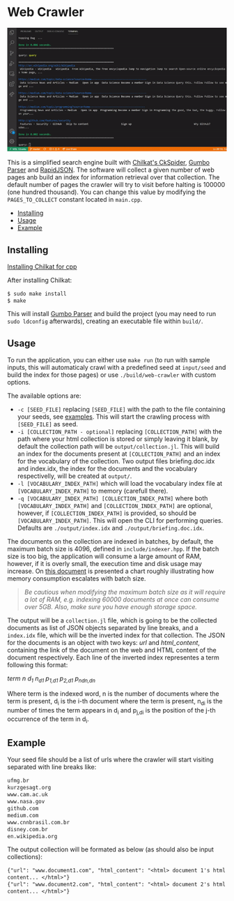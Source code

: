 # Web Crawler

![](docs/query.gif)

This is a simplified search engine built with [Chilkat's CkSpider](https://www.chilkatsoft.com/), [Gumbo Parser](https://github.com/google/gumbo-parser) and [RapidJSON](https://github.com/Tencent/rapidjson/). The software will collect a given number of web pages anb build an index for information retrieval over that collection. The default number of pages the crawler will try to visit before halting is 100000 (one hundred thousand). You can change this value by modifying the ```PAGES_TO_COLLECT``` constant located in ```main.cpp```.

* [Installing](#installing)
* [Usage](#usage)
* [Example](#example)

## Installing

[Installing Chilkat for cpp](https://www.chilkatsoft.com/downloads_CPP.asp)

After installing Chilkat: 

```
$ sudo make install
$ make
```

This will install [Gumbo Parser](https://github.com/google/gumbo-parser) and build the project (you may need to run ```sudo ldconfig``` afterwards), creating an executable file within ```build/```.

## Usage

To run the application, you can either use ```make run``` (to run with sample inputs, this will automaticaly crawl with a predefined seed at ```input/seed``` and build the index for those pages) or use ```./build/web-crawler``` with custom options.

The available options are:

* ```-c [SEED_FILE]``` replacing ```[SEED_FILE]``` with the path to the file containing your seeds, see [examples](#example). This will start the crawling process with ```[SEED_FILE]``` as seed.
* ```-i [COLLECTION_PATH - optional]``` replacing ```[COLLECTION_PATH]``` with the path where your html collection is stored or simply leaving it blank, by default the collection path will be ```output/collection.jl```. This will build an index for the documents present at ```[COLLECTION_PATH]``` and an index for the vocabulary of the collection. Two output files briefing.doc.idx and index.idx, the index for the documents and the vocabulary respectivelly, will be created at ```output/```.
* ```-l [VOCABULARY_INDEX_PATH]``` which will load the vocabulary index file at ```[VOCABULARY_INDEX_PATH]``` to memory (carefull there).
* ```-q [VOCABULARY_INDEX_PATH] [COLLECTION_INDEX_PATH]``` where both ```[VOCABULARY_INDEX_PATH]``` and ```[COLLECTION_INDEX_PATH]``` are optional, however, if ```[COLLECTION_INDEX_PATH]``` is provided, so should be ```[VOCABULARY_INDEX_PATH]```. This will open the CLI for performing queries. Defaults are ```./output/index.idx``` and ```./output/briefing.doc.idx```.

The documents on the collection are indexed in batches, by default, the maximum batch size is 4096, defined in ```include/indexer.hpp```. If the batch size is too big, the application will consume a large amount of RAM, however, if it is overly small, the execution time and disk usage may increase. On [this document](https://github.com/LuizPPA/web-crawler/blob/master/docs/Information_Retrieval_Assignment_4.pdf) is presented a chart roughly illustrating how memory consumption escalates with batch size.

> *Be cautious when modifying the maximum batch size as it will require a lot of RAM, e.g. indexing 60000 documents at once can consume over 5GB. Also, make sure you have enough storage space.*

The output will be a ```collection.jl``` file, which is going to be the collected documents as list of JSON objects separated by line breaks, and a ```index.idx``` file, which will be the inverted index for that collection. The JSON for the documents is an object with two keys: _url_ and _html\_content_, containing the link of the document on the web and HTML content of the document respectively. Each line of the inverted index representes a term following this format:

_term n d<sub>1</sub> n<sub>d1</sub> p<sub>1,d1</sub> p<sub>2,d1</sub> p<sub>ndn,dn</sub>_

Where term is the indexed word, n is the number of documents where the term is present,  d<sub>i</sub> is the i-th document where the term is present, n<sub>di</sub> is the number of times the term appears in d<sub>i</sub> and p<sub>j,di</sub> is the position of the j-th occurrence of the term in d<sub>i</sub>.

## Example

Your seed file should be a list of urls where the crawler will start visiting separated with line breaks like:

```
ufmg.br
kurzgesagt.org
www.cam.ac.uk
www.nasa.gov
github.com
medium.com
www.cnnbrasil.com.br
disney.com.br
en.wikipedia.org
```

The output collection will be formated as below (as should also be input collections):

```
{"url": "www.document1.com", "html_content": "<html> document 1's html content... </html>"}
{"url": "www.document2.com", "html_content": "<html> document 2's html content... </html>"}
```
